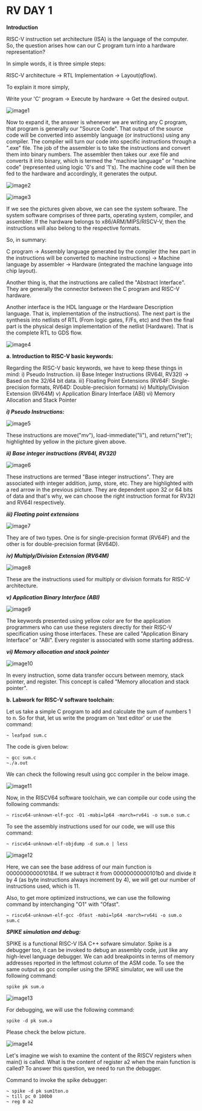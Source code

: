 # RV DAY 1 #

**Introduction**

RISC-V instruction set architecture (ISA) is the language of the computer. So, the question arises how can our C program turn into a hardware representation? 

In simple words, it is three simple steps:

RISC-V architecture -> RTL Implementation -> Layout(qflow).

To explain it more simply, 

Write your 'C' program -> Execute by hardware -> Get the desired output.

![image1](/week2/task1/RISCV_to_layout.png)

Now to expand it, the answer is whenever we are writing any C program, that program is generally our "Source Code". That output of the source code will be converted into assembly language (or instructions) using any compiler. The compiler will turn our code into specific instructions through a ".exe" file. The job of the assembler is to take the instructions and convert them into binary numbers. The assembler then takes our .exe file and converts it into binary, which is termed the "machine language" or "machine code" (represented using logic '0's and '1's). The machine code will then be fed to the hardware and accordingly, it generates the output.

![image2](/week2/task1/apps_to_hardware.png)

![image3](/week2/task1/c_to_hw.png)

If we see the pictures given above, we can see the system software. The system software comprises of three parts, operating system, compiler, and assembler. If the hardware belongs to x86/ARM/MIPS/RISCV-V, then the instructions will also belong to the respective formats.

So, in summary:

C program -> Assembly language generated by the compiler (the hex part in the instructions will be converted to machine instructions) -> Machine language by assembler -> Hardware (integrated the machine language into chip layout).

Another thing is, that the instructions are called the "Abstract Interface". They are generally the connector between the C program and RISC-V hardware. 

Another interface is the HDL language or the Hardware Description language. That is, implementation of the instructions). The next part is the synthesis into netlists of RTL (From logic gates, F/Fs, etc) and then the final part is the physical design implementation of the netlist (Hardware). That is the complete RTL to GDS flow.

![image4](/week2/task1/using_rtl.png)

**a. Introduction to RISC-V basic keywords:**

Regarding the RISC-V basic keywords, we have to keep these things in mind:
 i) Pseudo Instruction.
 ii) Base Integer Instructions (RV64I, RV32I) -> Based on the 32/64 bit data.
 iii) Floating Point Extensions (RV64F: Single-precision formats, RV64D: Double-precision formats)
 iv) Multiply/Division Extension (RV64M)
 v) Application Binary Interface (ABI)
 vi) Memory Allocation and Stack Pointer

***i) Pseudo Instructions:***

![image5](/week2/task1/Pseudo_instructions.png)

These instructions are move("mv"), load-immediate("li"), and return("ret"); highlighted by yellow in the picture given above.

***ii) Base integer instructions (RV64I, RV32I)***

![image6](/week2/task1/RV64I.png)

These instructions are termed "Base integer instructions". They are associated with integer addition, jump, store, etc. They are highlighted with a red arrow in the previous picture. They are dependent upon 32 or 64 bits of data and that's why, we can choose the right instruction format for RV32I and RV64I respectively.

***iii)  Floating point extensions***

![image7](/week2/task1/RV64F_&_RV64D.png)

They are of two types. One is for single-precision format (RV64F) and the other is for double-precision format (RV64D).

***iv) Multiply/Division Extension (RV64M)***

![image8](/week2/task1/RV64M.png)

These are the instructions used for multiply or division formats for RISC-V architecture.

***v) Application Binary Interface (ABI)***

![image9](/week2/task1/ABI.png)

The keywords presented using yellow color are for the application programmers who can use these registers directly for their RISC-V specification using those interfaces. These are called "Application Binary Interface" or "ABI". Every register is associated with some starting address. 

***vi) Memory allocation and stack pointer***

![image10](/week2/task1/Mem_allocation.png)

In every instruction, some data transfer occurs between memory, stack pointer, and register. This concept is called "Memory allocation and stack pointer".

**b. Labwork for RISC-V software toolchain:**

Let us take a simple C program to add and calculate the sum of numbers 1 to n. So for that, let us write the program on 'text editor' or use the command:
```
~ leafpad sum.c
```
The code is given below:
```
~ gcc sum.c
~./a.out
```
We can check the following result using gcc compiler in the below image.

![image11](/week2/task1/sum/using_gcc.png)

Now, in the RISCV64 software toolchain, we can compile our code using the following commands: 
```
~ riscv64-unknown-elf-gcc -O1 -mabi=lp64 -march=rv64i -o sum.o sum.c
```
To see the assembly instructions used for our code, we will use this command:
```
~ riscv64-unknown-elf-objdump -d sum.o | less
```
![image12](/week2/task1/sum/main.png)

Here, we can see the base address of our main function is 0000000000010184. If we subtract it from 00000000000101b0 and divide it by 4 (as byte instructions always increment by 4), we will get our number of instructions used, which is 11. 

Also, to get more optimized instructions,  we can use the following command by interchanging "O1" with "Ofast".
```
~ riscv64-unknown-elf-gcc -Ofast -mabi=lp64 -march=rv64i -o sum.o sum.c
```
***SPIKE simulation and debug:***

SPIKE is a functional RISC-V ISA C++ sofware simulator. Spike is a debugger too, it can be invoked to debug an assembly code, just like any high-level language debugger. We can add breakpoints in terms of memory addresses reported in the leftmost column of the ASM code. To see the same output as gcc compiler using the SPIKE simulator, we will use the following command:
```
spike pk sum.o
```
![image13](/week2/task1/sum/using_spike.png)

For debugging, we will use the following command:
```
spike -d pk sum.o
```
Please check the below picture.

![image14](/week2/task1/sum/debug.png)

Let's imagine we wish to examine the content of the RISCV registers when main() is called. 
What is the content of register a2 when the main function is called?
To answer this question, we need to run the debugger. 

Command to invoke the spike debugger: 
```
~ spike -d pk sum1ton.o
~ till pc 0 100b0 
~ reg 0 a2 
```
